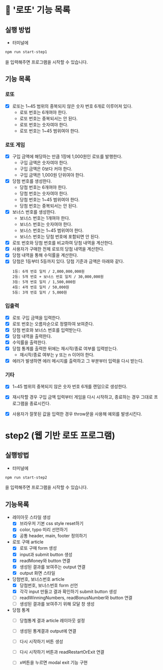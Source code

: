 # 🎰 '로또' 기능 목록

## 실행 방법

+ 터미널에
```bash
npm run start-step1
```
을 입력해주면 프로그램을 시작할 수 있습니다.

## 기능 목록

### 로또

- [x] 로또는 1~45 범위의 중복되지 않은 숫자 번호 6개로 이루어져 있다.
  - 로또 번호는 6개여야 한다.
  - 로또 번호는 중복되서는 안 된다.
  - 로또 번호는 숫자여야 한다.
  - 로또 번호는 1~45 범위여야 한다.

### 로또 게임

- [x] 구입 금액에 해당하는 만큼 1장에 1,000원인 로또를 발행한다.
  - 구입 금액은 숫자여야 한다.
  - 구입 금액은 0보다 커야 한다.
  - 구입 금액은 1,000원 단위여야 한다.
- [x] 당첨 번호를 생성한다.
  - 당첨 번호는 6개여야 한다.
  - 당첨 번호는 숫자여야 한다.
  - 당첨 번호는 1~45 범위여야 한다.
  - 당첨 번호는 중복되서는 안 된다.
- [x] 보너스 번호를 생성한다.
  - 보너스 번호는 1개여야 한다.
  - 보너스 번호는 숫자여야 한다.
  - 보너스 번호는 1~45 범위여야 한다.
  - 보너스 번호는 당첨 번호에 포함되면 안 된다.
- [x] 로또 번호와 당첨 번호를 비교하여 당첨 내역을 계산한다.
- [x] 사용자가 구매한 전체 로또의 당첨 내역을 계산한다.
- [x] 당첨 내역을 통해 수익률을 계산한다.
- [x] 당첨은 1등부터 5등까지 있다. 당첨 기준과 금액은 아래와 같다.
  ```
  1등: 6개 번호 일치 / 2,000,000,000원
  2등: 5개 번호 + 보너스 번호 일치 / 30,000,000원
  3등: 5개 번호 일치 / 1,500,000원
  4등: 4개 번호 일치 / 50,000원
  5등: 3개 번호 일치 / 5,000원
  ```

### 입출력

- [x] 로또 구입 금액을 입력한다.
- [x] 로또 번호는 오름차순으로 정렬하여 보여준다.
- [x] 당첨 번호와 보너스 번호를 입력받는다.
- [x] 당첨 내역을 출력한다.
- [x] 수익률을 출력한다.
- [x] 당첨 통계를 출력한 뒤에는 재시작/종료 여부를 입력받는다.
  - 재시작/종료 여부는 y 또는 n 이어야 한다.
- [x] 에러가 발생하면 에러 메시지를 출력하고 그 부분부터 입력을 다시 받는다.

### 기타

- [x] 1~45 범위의 중복되지 않은 숫자 번호 6개를 랜덤으로 생성한다.
- [x] 재시작할 경우 구입 금액 입력부터 게임을 다시 시작하고, 종료하는 경우 그대로 프로그램을 종료시킨다.
- [x] 사용자가 잘못된 값을 입력한 경우 throw문을 사용해 예외를 발생시킨다.


# step2 (웹 기반 로또 프로그램)

## 실행방법

+ 터미널에
```bash
npm run start-step2
```
을 입력해주면 프로그램을 시작할 수 있습니다.

## 기능목록

- 레이아웃 스타일 생성
  - [x] 브라우저 기본 css style reset하기
  - [x] color, typo 미리 선언하기
  - [x] 공통 header, main, footer 정의하기

- 로또 구매 article
  - [x] 로또 구매 form 생성
  - [x] input과 submit button 생성
  - [x] readMoney와 button 연결
  - [x] 생성된 결과를 보여주는 output 연결
  - [x] output 화면 스타일

- 당첨번호, 보너스번호 article
  - [x] 당첨번호, 보너스번호 form 선언
  - [x] 각각 input 만들고 결과 확인하기 submit button 생성
  - [ ] readWinningNumbers, readBonusNumber와 button 연결
  - [ ] 생성된 결과를 보여주기 위해 모달 창 생성

- 당첨 통계
  - [ ] 당첨통계 결과 article 레이아웃 설정
  - [ ] 생성된 통계결과 output에 연결
  - [ ] 다시 시작하기 버튼 생성
  - [ ] 다시 시작하기 버튼과 readRestartOrExit 연결
  - [ ] x버튼을 누르면 modal exit 기능 구현

